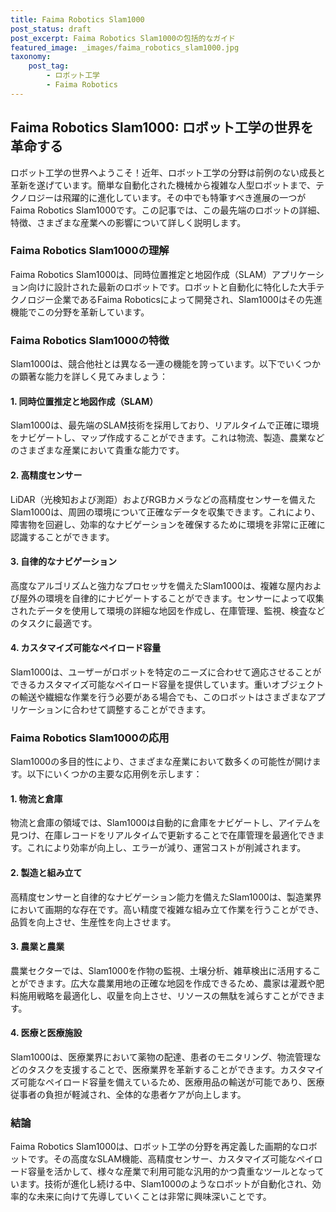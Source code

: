 ```yaml
---
title: Faima Robotics Slam1000
post_status: draft
post_excerpt: Faima Robotics Slam1000の包括的なガイド
featured_image: _images/faima_robotics_slam1000.jpg
taxonomy:
    post_tag:
        - ロボット工学
        - Faima Robotics
---
```


## Faima Robotics Slam1000: ロボット工学の世界を革命する

ロボット工学の世界へようこそ！近年、ロボット工学の分野は前例のない成長と革新を遂げています。簡単な自動化された機械から複雑な人型ロボットまで、テクノロジーは飛躍的に進化しています。その中でも特筆すべき進展の一つがFaima Robotics Slam1000です。この記事では、この最先端のロボットの詳細、特徴、さまざまな産業への影響について詳しく説明します。

### Faima Robotics Slam1000の理解

Faima Robotics Slam1000は、同時位置推定と地図作成（SLAM）アプリケーション向けに設計された最新のロボットです。ロボットと自動化に特化した大手テクノロジー企業であるFaima Roboticsによって開発され、Slam1000はその先進機能でこの分野を革新しています。

### Faima Robotics Slam1000の特徴

Slam1000は、競合他社とは異なる一連の機能を誇っています。以下でいくつかの顕著な能力を詳しく見てみましょう：

#### 1. 同時位置推定と地図作成（SLAM）

Slam1000は、最先端のSLAM技術を採用しており、リアルタイムで正確に環境をナビゲートし、マップ作成することができます。これは物流、製造、農業などのさまざまな産業において貴重な能力です。

#### 2. 高精度センサー

LiDAR（光検知および測距）およびRGBカメラなどの高精度センサーを備えたSlam1000は、周囲の環境について正確なデータを収集できます。これにより、障害物を回避し、効率的なナビゲーションを確保するために環境を非常に正確に認識することができます。

#### 3. 自律的なナビゲーション

高度なアルゴリズムと強力なプロセッサを備えたSlam1000は、複雑な屋内および屋外の環境を自律的にナビゲートすることができます。センサーによって収集されたデータを使用して環境の詳細な地図を作成し、在庫管理、監視、検査などのタスクに最適です。

#### 4. カスタマイズ可能なペイロード容量

Slam1000は、ユーザーがロボットを特定のニーズに合わせて適応させることができるカスタマイズ可能なペイロード容量を提供しています。重いオブジェクトの輸送や繊細な作業を行う必要がある場合でも、このロボットはさまざまなアプリケーションに合わせて調整することができます。

### Faima Robotics Slam1000の応用

Slam1000の多目的性により、さまざまな産業において数多くの可能性が開けます。以下にいくつかの主要な応用例を示します：

#### 1. 物流と倉庫

物流と倉庫の領域では、Slam1000は自動的に倉庫をナビゲートし、アイテムを見つけ、在庫レコードをリアルタイムで更新することで在庫管理を最適化できます。これにより効率が向上し、エラーが減り、運営コストが削減されます。

#### 2. 製造と組み立て

高精度センサーと自律的なナビゲーション能力を備えたSlam1000は、製造業界において画期的な存在です。高い精度で複雑な組み立て作業を行うことができ、品質を向上させ、生産性を向上させます。

#### 3. 農業と農業

農業セクターでは、Slam1000を作物の監視、土壌分析、雑草検出に活用することができます。広大な農業用地の正確な地図を作成できるため、農家は灌漑や肥料施用戦略を最適化し、収量を向上させ、リソースの無駄を減らすことができます。

#### 4. 医療と医療施設

Slam1000は、医療業界において薬物の配達、患者のモニタリング、物流管理などのタスクを支援することで、医療業界を革新することができます。カスタマイズ可能なペイロード容量を備えているため、医療用品の輸送が可能であり、医療従事者の負担が軽減され、全体的な患者ケアが向上します。

### 結論

Faima Robotics Slam1000は、ロボット工学の分野を再定義した画期的なロボットです。その高度なSLAM機能、高精度センサー、カスタマイズ可能なペイロード容量を活かして、様々な産業で利用可能な汎用的かつ貴重なツールとなっています。技術が進化し続ける中、Slam1000のようなロボットが自動化され、効率的な未来に向けて先導していくことは非常に興味深いことです。